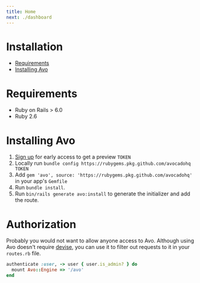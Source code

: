 ```yaml
---
title: Home
next: ./dashboard
---
```


# Installation

- [Requirements](#requirements)
- [Installing Avo](#installing-avo)


# Requirements

- Ruby on Rails > 6.0
- Ruby 2.6

# Installing Avo

1. [Sign up](https://avohq.io) for early access to get a preview `TOKEN`
1. Locally run `bundle config https://rubygems.pkg.github.com/avocadohq TOKEN`
1. Add `gem 'avo', source: 'https://rubygems.pkg.github.com/avocadohq'` in your app's `Gemfile`
1. Run `bundle install`.
1. Run `bin/rails generate avo:install` to generate the initializer and add the route.

# Authorization

Probably you would not want to allow anyone access to Avo. Although using Avo doesn't require [devise](https://github.com/heartcombo/devise), you can use it to filter out requests to it in your `routes.rb` file.

```ruby
authenticate :user, -> user { user.is_admin? } do
  mount Avo::Engine => '/avo'
end
```

